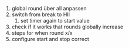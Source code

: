 1. global round über all anpassen
2. switch from break to HII
    1. set timer again to start value
3. check if it works that rounds globally increase 
4. steps for when round x/x
5. configure start and stop correct